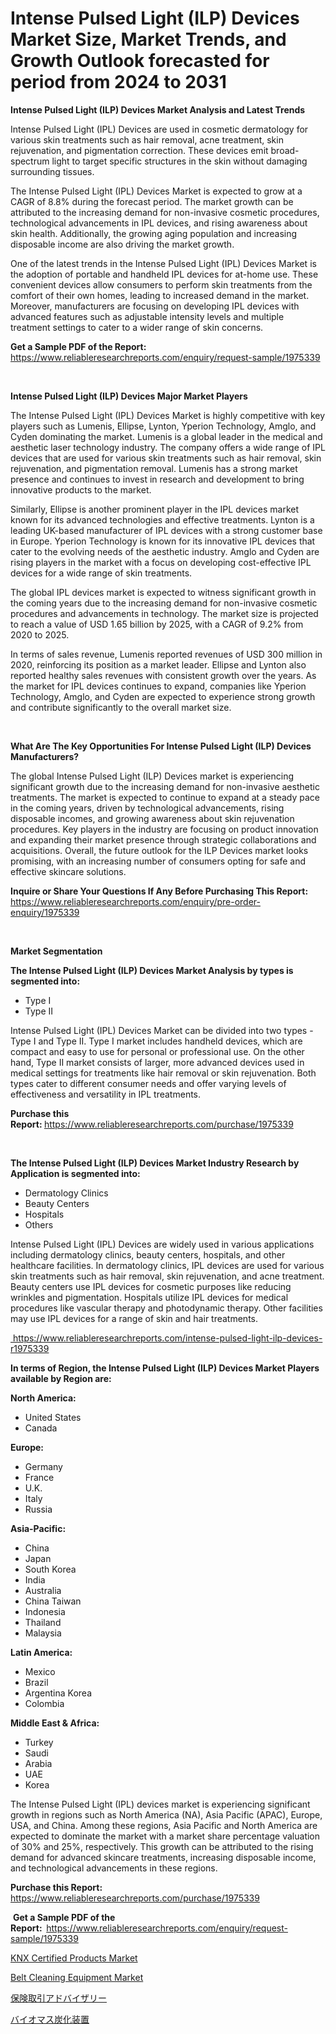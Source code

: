 <p><h1>Intense Pulsed Light (ILP) Devices Market Size, Market Trends, and Growth Outlook forecasted for period from 2024 to 2031</h1></p><p><strong>Intense Pulsed Light (ILP) Devices Market Analysis and Latest Trends</strong></p>
<p><p>Intense Pulsed Light (IPL) Devices are used in cosmetic dermatology for various skin treatments such as hair removal, acne treatment, skin rejuvenation, and pigmentation correction. These devices emit broad-spectrum light to target specific structures in the skin without damaging surrounding tissues.</p><p>The Intense Pulsed Light (IPL) Devices Market is expected to grow at a CAGR of 8.8% during the forecast period. The market growth can be attributed to the increasing demand for non-invasive cosmetic procedures, technological advancements in IPL devices, and rising awareness about skin health. Additionally, the growing aging population and increasing disposable income are also driving the market growth.</p><p>One of the latest trends in the Intense Pulsed Light (IPL) Devices Market is the adoption of portable and handheld IPL devices for at-home use. These convenient devices allow consumers to perform skin treatments from the comfort of their own homes, leading to increased demand in the market. Moreover, manufacturers are focusing on developing IPL devices with advanced features such as adjustable intensity levels and multiple treatment settings to cater to a wider range of skin concerns.</p></p>
<p><strong>Get a Sample PDF of the Report:&nbsp;</strong> <a href="https://www.reliableresearchreports.com/enquiry/request-sample/1975339">https://www.reliableresearchreports.com/enquiry/request-sample/1975339</a></p>
<p>&nbsp;</p>
<p><strong>Intense Pulsed Light (ILP) Devices Major Market Players</strong></p>
<p><p>The Intense Pulsed Light (IPL) Devices Market is highly competitive with key players such as Lumenis, Ellipse, Lynton, Yperion Technology, Amglo, and Cyden dominating the market. Lumenis is a global leader in the medical and aesthetic laser technology industry. The company offers a wide range of IPL devices that are used for various skin treatments such as hair removal, skin rejuvenation, and pigmentation removal. Lumenis has a strong market presence and continues to invest in research and development to bring innovative products to the market.</p><p>Similarly, Ellipse is another prominent player in the IPL devices market known for its advanced technologies and effective treatments. Lynton is a leading UK-based manufacturer of IPL devices with a strong customer base in Europe. Yperion Technology is known for its innovative IPL devices that cater to the evolving needs of the aesthetic industry. Amglo and Cyden are rising players in the market with a focus on developing cost-effective IPL devices for a wide range of skin treatments.</p><p>The global IPL devices market is expected to witness significant growth in the coming years due to the increasing demand for non-invasive cosmetic procedures and advancements in technology. The market size is projected to reach a value of USD 1.65 billion by 2025, with a CAGR of 9.2% from 2020 to 2025.</p><p>In terms of sales revenue, Lumenis reported revenues of USD 300 million in 2020, reinforcing its position as a market leader. Ellipse and Lynton also reported healthy sales revenues with consistent growth over the years. As the market for IPL devices continues to expand, companies like Yperion Technology, Amglo, and Cyden are expected to experience strong growth and contribute significantly to the overall market size.</p></p>
<p>&nbsp;</p>
<p><strong>What Are The Key Opportunities For Intense Pulsed Light (ILP) Devices Manufacturers?</strong></p>
<p><p>The global Intense Pulsed Light (ILP) Devices market is experiencing significant growth due to the increasing demand for non-invasive aesthetic treatments. The market is expected to continue to expand at a steady pace in the coming years, driven by technological advancements, rising disposable incomes, and growing awareness about skin rejuvenation procedures. Key players in the industry are focusing on product innovation and expanding their market presence through strategic collaborations and acquisitions. Overall, the future outlook for the ILP Devices market looks promising, with an increasing number of consumers opting for safe and effective skincare solutions.</p></p>
<p><strong>Inquire or Share Your Questions If Any Before Purchasing This Report:</strong> <a href="https://www.reliableresearchreports.com/enquiry/pre-order-enquiry/1975339">https://www.reliableresearchreports.com/enquiry/pre-order-enquiry/1975339</a></p>
<p>&nbsp;</p>
<p><strong>Market Segmentation</strong></p>
<p><strong>The Intense Pulsed Light (ILP) Devices Market Analysis by types is segmented into:</strong></p>
<p><ul><li>Type I</li><li>Type II</li></ul></p>
<p><p>Intense Pulsed Light (IPL) Devices Market can be divided into two types - Type I and Type II. Type I market includes handheld devices, which are compact and easy to use for personal or professional use. On the other hand, Type II market consists of larger, more advanced devices used in medical settings for treatments like hair removal or skin rejuvenation. Both types cater to different consumer needs and offer varying levels of effectiveness and versatility in IPL treatments.</p></p>
<p><strong>Purchase this Report:&nbsp;</strong><a href="https://www.reliableresearchreports.com/purchase/1975339">https://www.reliableresearchreports.com/purchase/1975339</a></p>
<p>&nbsp;</p>
<p><strong>The Intense Pulsed Light (ILP) Devices Market Industry Research by Application is segmented into:</strong></p>
<p><ul><li>Dermatology Clinics</li><li>Beauty Centers</li><li>Hospitals</li><li>Others</li></ul></p>
<p><p>Intense Pulsed Light (IPL) Devices are widely used in various applications including dermatology clinics, beauty centers, hospitals, and other healthcare facilities. In dermatology clinics, IPL devices are used for various skin treatments such as hair removal, skin rejuvenation, and acne treatment. Beauty centers use IPL devices for cosmetic purposes like reducing wrinkles and pigmentation. Hospitals utilize IPL devices for medical procedures like vascular therapy and photodynamic therapy. Other facilities may use IPL devices for a range of skin and hair treatments.</p></p>
<p><a href="https://www.reliableresearchreports.com/intense-pulsed-light-ilp-devices-r1975339">&nbsp;https://www.reliableresearchreports.com/intense-pulsed-light-ilp-devices-r1975339</a></p>
<p><strong>In terms of Region, the Intense Pulsed Light (ILP) Devices Market Players available by Region are:</strong></p>
<p>
    <p> <strong> North America: </strong>
        <ul>
            <li>United States</li>
            <li>Canada</li>
        </ul>
        </p> 
    <p> <strong> Europe: </strong>
        <ul>
            <li>Germany</li>
            <li>France</li>
            <li>U.K.</li>
            <li>Italy</li>
            <li>Russia</li>
        </ul>
        </p> 
    <p> <strong> Asia-Pacific: </strong>
        <ul>
            <li>China</li>
            <li>Japan</li>
            <li>South Korea</li>
            <li>India</li>
            <li>Australia</li>
            <li>China Taiwan</li>
            <li>Indonesia</li>
            <li>Thailand</li>
            <li>Malaysia</li>
        </ul>
        </p> 
    <p> <strong> Latin America: </strong>
        <ul>
            <li>Mexico</li>
            <li>Brazil</li>
            <li>Argentina Korea</li>
            <li>Colombia</li>
        </ul>
        </p> 
    <p> <strong> Middle East & Africa: </strong>
        <ul>
            <li>Turkey</li>
            <li>Saudi</li>
            <li>Arabia</li>
            <li>UAE</li>
            <li>Korea</li>
        </ul>
    </p>
    </p>
<p><p>The Intense Pulsed Light (IPL) devices market is experiencing significant growth in regions such as North America (NA), Asia Pacific (APAC), Europe, USA, and China. Among these regions, Asia Pacific and North America are expected to dominate the market with a market share percentage valuation of 30% and 25%, respectively. This growth can be attributed to the rising demand for advanced skincare treatments, increasing disposable income, and technological advancements in these regions.</p></p>
<p><strong>Purchase this Report: </strong><a href="https://www.reliableresearchreports.com/purchase/1975339">https://www.reliableresearchreports.com/purchase/1975339</a></p>
<p>&nbsp;<strong>Get a Sample PDF of the Report:&nbsp;&nbsp;</strong><a href="https://www.reliableresearchreports.com/enquiry/request-sample/1975339">https://www.reliableresearchreports.com/enquiry/request-sample/1975339</a></p>
<p><strong></strong></p>
<p><p><a href="https://github.com/NorbertYates/Market-Research-Report-List-5/blob/main/knx-certified-products-market.md">KNX Certified Products Market</a></p><p><a href="https://github.com/prosalinda88/Market-Research-Report-List-5/blob/main/belt-cleaning-equipment-market.md">Belt Cleaning Equipment Market</a></p><p><a href="https://github.com/ddwcuskozol07187/Market-Research-Report-List-2/blob/main/9674698170371.md">保険取引アドバイザリー</a></p><p><a href="https://github.com/xtkhtofdt934839/Market-Research-Report-List-2/blob/main/2614880170370.md">バイオマス炭化装置</a></p></p>